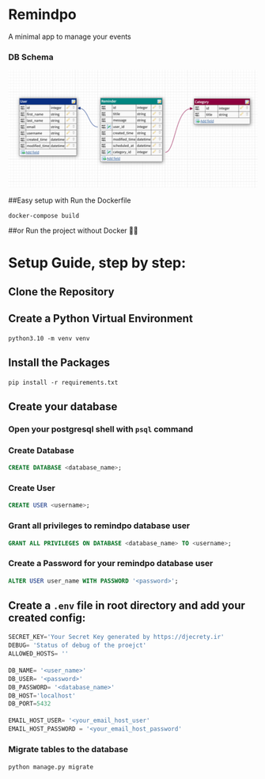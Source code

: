 # Remindpo
A minimal app to manage your events

### DB Schema

![img.png](img.png)


##Easy setup with Run the Dockerfile

```
docker-compose build
```

##or Run the project without Docker 🤷‍♂️
#  Setup Guide, step by step:
## Clone the  Repository


## Create a Python Virtual Environment
```python3.10 -m venv venv``` 

## Install the Packages
```pip install -r requirements.txt```




## Create your database
### Open your postgresql shell with ```psql``` command

### Create Database
```sql
CREATE DATABASE <database_name>;
```

### Create User
```sql
CREATE USER <username>;
```

### Grant all privileges to remindpo database user
```sql
GRANT ALL PRIVILEGES ON DATABASE <database_name> TO <username>;
```

### Create a Password for your remindpo database user
```sql
ALTER USER user_name WITH PASSWORD '<password>';
```


## Create a `````.env````` file in root directory and add your created config:
```python
SECRET_KEY='Your Secret Key generated by https://djecrety.ir'
DEBUG= 'Status of debug of the proejct'
ALLOWED_HOSTS= ''

DB_NAME= '<user_name>'
DB_USER= '<password>'
DB_PASSWORD= '<database_name>'
DB_HOST='localhost'
DB_PORT=5432

EMAIL_HOST_USER= '<your_email_host_user'
EMAIL_HOST_PASSWORD = '<your_email_host_password'
```

### Migrate tables to the database
```python manage.py migrate```

